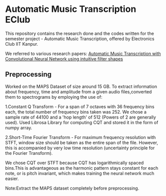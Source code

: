 # Automatic Music Transcription EClub

This repository contains the research done and the codes written for the semester project - Automatic Music Transcription, offered by Electronics Club IIT Kanpur.

We referred to various research papers:
[Automatic Music Transcription with Convolutional Neural Network using intuitive filter shapes](https://github.com/shrutinisal/AMT_EClub/blob/master/AMT.pdf)

## Preprocessing
Worked on the MAPS Dataset of size around 15 GB. To extract information about frequency, time and amplitude from a given audio files,converted them to spectrograms by employing the use of:

 1.Constant Q Transform - For a span of 7 octaves with 36 frequency bins each, the total number of frequency bins taken was 252. We chose a sample rate of 44100 and a 'hop length' of 512 (Powers of 2 are generally used). Used Librosa Library for computing CQT and stored it in the form of numpy array.
 
 2.Short-Time Fourier Transform - For maximum frequency resolution with STFT, window size should be taken as the entire span of the file. However, this is accompanied by very low time resolution (uncertainty principle for the Fourier Transform).

 We chose CQT over STFT because CQT has logarithmically spaced bins.This is advantageous as the harmonic pattern stays
constant for each note, or is pitch invariant, which makes training the neural network
much easier.

Note:Extract the MAPS dataset completely before preprocessing.
